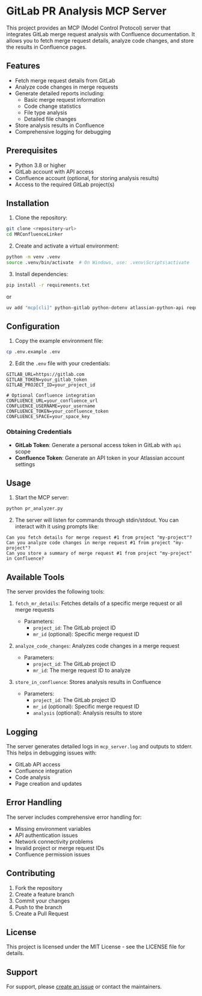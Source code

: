 # GitLab PR Analysis MCP Server

This project provides an MCP (Model Control Protocol) server that integrates GitLab merge request analysis with Confluence documentation. It allows you to fetch merge request details, analyze code changes, and store the results in Confluence pages.

## Features

- Fetch merge request details from GitLab
- Analyze code changes in merge requests
- Generate detailed reports including:
  - Basic merge request information
  - Code change statistics
  - File type analysis
  - Detailed file changes
- Store analysis results in Confluence
- Comprehensive logging for debugging

## Prerequisites

- Python 3.8 or higher
- GitLab account with API access
- Confluence account (optional, for storing analysis results)
- Access to the required GitLab project(s)

## Installation

1. Clone the repository:
```bash
git clone <repository-url>
cd MRConfluenceLinker
```

2. Create and activate a virtual environment:
```bash
python -m venv .venv
source .venv/bin/activate  # On Windows, use: .venv\Scripts\activate
```

3. Install dependencies:
```bash
pip install -r requirements.txt
```
or
```bash
uv add "mcp[cli]" python-gitlab python-dotenv atlassian-python-api requests
```

## Configuration

1. Copy the example environment file:
```bash
cp .env.example .env
```

2. Edit the `.env` file with your credentials:
```env
GITLAB_URL=https://gitlab.com
GITLAB_TOKEN=your_gitlab_token
GITLAB_PROJECT_ID=your_project_id

# Optional Confluence integration
CONFLUENCE_URL=your_confluence_url
CONFLUENCE_USERNAME=your_username
CONFLUENCE_TOKEN=your_confluence_token
CONFLUENCE_SPACE=your_space_key
```

### Obtaining Credentials

- **GitLab Token**: Generate a personal access token in GitLab with `api` scope
- **Confluence Token**: Generate an API token in your Atlassian account settings

## Usage

1. Start the MCP server:
```bash
python pr_analyzer.py
```

2. The server will listen for commands through stdin/stdout. You can interact with it using prompts like:

```
Can you fetch details for merge request #1 from project "my-project"?
Can you analyze code changes in merge request #1 from project "my-project"?
Can you store a summary of merge request #1 from project "my-project" in Confluence?
```

## Available Tools

The server provides the following tools:

1. `fetch_mr_details`: Fetches details of a specific merge request or all merge requests
   - Parameters:
     - `project_id`: The GitLab project ID
     - `mr_id` (optional): Specific merge request ID

2. `analyze_code_changes`: Analyzes code changes in a merge request
   - Parameters:
     - `project_id`: The GitLab project ID
     - `mr_id`: The merge request ID to analyze

3. `store_in_confluence`: Stores analysis results in Confluence
   - Parameters:
     - `project_id`: The GitLab project ID
     - `mr_id` (optional): Specific merge request ID
     - `analysis` (optional): Analysis results to store

## Logging

The server generates detailed logs in `mcp_server.log` and outputs to stderr. This helps in debugging issues with:
- GitLab API access
- Confluence integration
- Code analysis
- Page creation and updates

## Error Handling

The server includes comprehensive error handling for:
- Missing environment variables
- API authentication issues
- Network connectivity problems
- Invalid project or merge request IDs
- Confluence permission issues

## Contributing

1. Fork the repository
2. Create a feature branch
3. Commit your changes
4. Push to the branch
5. Create a Pull Request

## License

This project is licensed under the MIT License - see the LICENSE file for details.

## Support

For support, please [create an issue](https://github.com/CodeByWaqas/MRConfluenceLinker/issues) or contact the maintainers.
